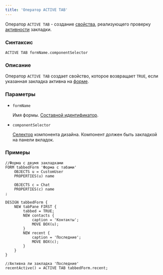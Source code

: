 ```yaml
---
title: 'Оператор ACTIVE TAB'
---
```


Оператор `ACTIVE TAB` - создание [свойства](Properties.md), реализующего проверку [активности](Activity_ACTIVE.md) закладки.

### Синтаксис 

    ACTIVE TAB formName.componentSelector

### Описание

Оператор `ACTIVE TAB` создает свойство, которое возвращает `TRUE`, если указанная закладка активна на [форме](Forms.md). 

### Параметры

- `formName`

    Имя формы. [Составной идентификатор](IDs.md#cid).

- `componentSelector`  

    [Селектор](DESIGN_statement.md#selector) компонента дизайна. Компонент должен быть закладкой на панели вкладок.

### Примеры

```lsf
//Форма с двумя закладками
FORM tabbedForm 'Форма с табами'
    OBJECTS u = CustomUser
    PROPERTIES(u) name

    OBJECTS c = Chat
    PROPERTIES(c) name
;

DESIGN tabbedForm {
    NEW tabPane FIRST {
        tabbed = TRUE;
        NEW contacts {
            caption = 'Контакты';
            MOVE BOX(u);
        }
        NEW recent {
            caption = 'Последние';
            MOVE BOX(c);
        }
    }
}

//Активна ли закладка 'Последние'
recentActive() = ACTIVE TAB tabbedForm.recent;
```
